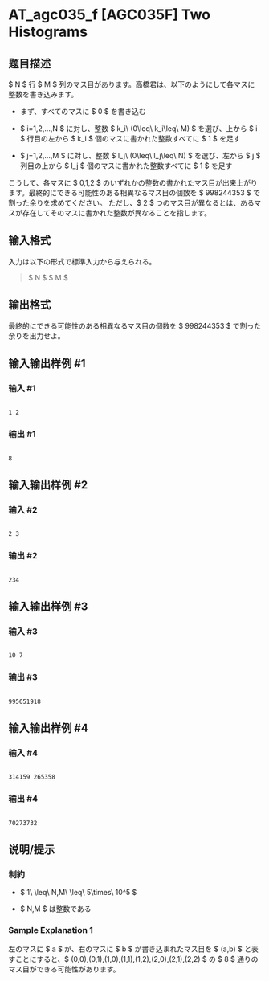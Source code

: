 # AT_agc035_f [AGC035F] Two Histograms

## 题目描述

[problemUrl]: https://atcoder.jp/contests/agc035/tasks/agc035_f

$ N $ 行 $ M $ 列のマス目があります。高橋君は、以下のようにして各マスに整数を書き込みます。

- まず、すべてのマスに $ 0 $ を書き込む
- $ i=1,2,...,N $ に対し、整数 $ k_i\ (0\leq\ k_i\leq\ M) $ を選び、上から $ i $ 行目の左から $ k_i $ 個のマスに書かれた整数すべてに $ 1 $ を足す
- $ j=1,2,...,M $ に対し、整数 $ l_j\ (0\leq\ l_j\leq\ N) $ を選び、左から $ j $ 列目の上から $ l_j $ 個のマスに書かれた整数すべてに $ 1 $ を足す

こうして、各マスに $ 0,1,2 $ のいずれかの整数の書かれたマス目が出来上がります。最終的にできる可能性のある相異なるマス目の個数を $ 998244353 $ で割った余りを求めてください。 ただし、$ 2 $ つのマス目が異なるとは、あるマスが存在してそのマスに書かれた整数が異なることを指します。

## 输入格式

入力は以下の形式で標準入力から与えられる。

> $ N $ $ M $

## 输出格式

最終的にできる可能性のある相異なるマス目の個数を $ 998244353 $ で割った余りを出力せよ。

## 输入输出样例 #1

### 输入 #1

```
1 2
```

### 输出 #1

```
8
```

## 输入输出样例 #2

### 输入 #2

```
2 3
```

### 输出 #2

```
234
```

## 输入输出样例 #3

### 输入 #3

```
10 7
```

### 输出 #3

```
995651918
```

## 输入输出样例 #4

### 输入 #4

```
314159 265358
```

### 输出 #4

```
70273732
```

## 说明/提示

### 制約

- $ 1\ \leq\ N,M\ \leq\ 5\times\ 10^5 $
- $ N,M $ は整数である

### Sample Explanation 1

左のマスに $ a $ が、右のマスに $ b $ が書き込まれたマス目を $ (a,b) $ と表すことにすると、$ (0,0),(0,1),(1,0),(1,1),(1,2),(2,0),(2,1),(2,2) $ の $ 8 $ 通りのマス目ができる可能性があります。